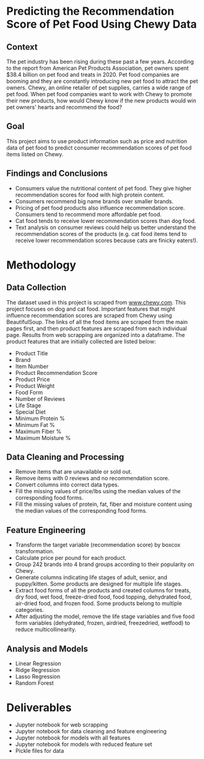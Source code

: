 # Predicting the Recommendation Score of Pet Food Using Chewy Data

## Context
The pet industry has been rising during these past a few years. According to the report from American Pet Products Association, pet owners spent $38.4 billion on pet food and treats in 2020. Pet food companies are booming and they are constantly introducing new pet food to attract the pet owners. Chewy, an online retailer of pet supplies, carries a wide range of pet food. When pet food companies want to work with Chewy to promote their new products, how would Chewy know if the new products would win pet owners' hearts and recommend the food? 

## Goal
This project aims to use product information such as price and nutrition data of pet food to predict consumer recommendation scores of pet food items listed on Chewy.

## Findings and Conclusions
- Consumers value the nutritional content of pet food. They give higher recommendation scores for food with high protein content.
- Consumers recommend big name brands over smaller brands.
- Pricing of pet food products also influence recommendation score. Consumers tend to recommend more affordable pet food.
- Cat food tends to receive lower recommendation scores than dog food.
- Text analysis on consumer reviews could help us better understand the recommendation scores of the products (e.g. cat food items tend to receive lower recommendation scores because cats are finicky eaters!).



# Methodology
## Data Collection
The dataset used in this project is scraped from www.chewy.com. This project focuses on dog and cat food. Important features that might influence recommendation scores are scraped from Chewy using BeautifulSoup. The links of all the food items are scraped from the main pages first, and then product features are scraped from each individual page. Results from web scrapping are organized into a dataframe. The product features that are initially collected are listed below:  
- Product Title
- Brand
- Item Number
- Product Recommendation Score
- Product Price
- Product Weight
- Food Form
- Number of Reviews
- Life Stage
- Special Diet
- Minimum Protein %
- Minimum Fat %
- Maximum Fiber %
- Maximum Moisture %

## Data Cleaning and Processing
- Remove items that are unavailable or sold out.
- Remove items with 0 reviews and no recommendation score.
- Convert columns into correct data types.
- Fill the missing values of price/lbs using the median values of the corresponding food forms.
- Fill the missing values of protein, fat, fiber and moisture content using the median values of the corresponding food forms.


## Feature Engineering
- Transform the target variable (recommendation score) by boxcox transformation.
- Calculate price per pound for each product.
- Group 242 brands into 4 brand groups according to their popularity on Chewy.
- Generate columns indicating life stages of adult, senior, and puppy/kitten. Some products are designed for multiple life stages.
- Extract food forms of all the products and created columns for treats, dry food, wet food, freeze-dried food, food topping, dehydrated food, air-dried food, and frozen food. Some products belong to multiple categories.
- After adjusting the model, remove the life stage variables and five food form variables (dehydrated, frozen, airdried, freezedried, wetfood) to reduce multicollinearity.


## Analysis and Models
- Linear Regression
- Ridge Regression
- Lasso Regression
- Random Forest

# Deliverables
- Jupyter notebook for web scrapping
- Jupyter notebook for data cleaning and feature engineering
- Jupyter notebook for models with all features
- Jupyter notebook for models with reduced feature set
- Pickle files for data